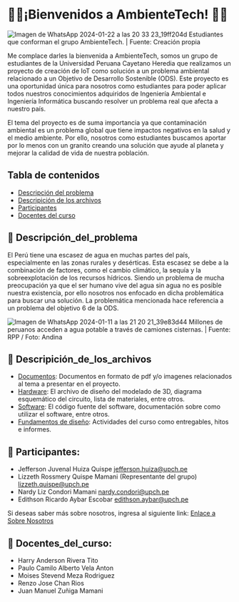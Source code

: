# 🌱🔬¡Bienvenidos a AmbienteTech! 🌱🔬

![Imagen de WhatsApp 2024-01-22 a las 20 33 23_19ff204d](https://github.com/JefHuiza/Fundamentos-de-Dise-o/assets/156036185/8798b03a-1161-44de-8db5-451e631184a3)
Estudiantes que conforman el grupo AmbienteTech. | Fuente: Creación propia

Me complace darles la bienvenida a AmbienteTech, somos un grupo de estudiantes de la Universidad Peruana Cayetano Heredia que realizamos un proyecto de creación de IoT como solución a un problema ambiental relacionado a un Objetivo de Desarrollo Sostenible (ODS). Este proyecto es una oportunidad única para nosotros como estudiantes para poder aplicar todos nuestros conocimientos adquiridos de Ingeniería Ambiental e Ingeniería Informática buscando resolver un problema real que afecta a nuestro país. 

El tema del proyecto es de suma importancia ya que contaminación ambiental es un problema global que tiene impactos negativos en la salud y el medio ambiente. Por ello, nosotros como estudiantes buscamos aportar por lo menos con un granito creando una solución que ayude al planeta y mejorar la calidad de vida de nuestra población.


## Tabla de contenidos
- [Descripción del problema](#descripción_del_problema)
- [Descripición de los archivos](#descripición_de_los_archivos)
- [Participantes](#participantes)
- [Docentes del curso](#docentes_del_curso)

## 🌱 Descripción_del_problema 

El Perú tiene una escasez de agua en muchas partes del país, especialmente en las zonas rurales y desérticas. Esta escasez se debe a la combinación de factores, como el cambio climático, la sequía y la sobreexplotación de los recursos hídricos. Siendo un problema de mucha preocupación ya que el ser humano vive del agua sin agua no es posible nuestra existencia, por ello nosotros nos enfocado en dicha problemática para buscar una solución. La problemática mencionada hace referencia a un problema del objetivo 6 de la ODS. 

![Imagen de WhatsApp 2024-01-11 a las 21 20 21_39e83d44](https://github.com/JefHuiza/Fundamentos-de-Dise-o/assets/151795724/0aa1cf80-5955-49b1-9f62-8239b605e96a)
Millones de peruanos acceden a agua potable a través de camiones cisternas. | Fuente: RPP / Foto: Andina

## 🌱 Descripición_de_los_archivos

-	[Documentos](https://github.com/JefHuiza/Fundamentos-de-Dise-o/tree/main/Documentos): Documentos en formato de pdf y/o imagenes  relacionados al tema a presentar en el proyecto. 
-	[Hardware](https://github.com/JefHuiza/Fundamentos-de-Dise-o/tree/main/Hardware): El archivo de diseño del modelado de 3D, diagrama esquemático del circuito, lista de materiales, entre otros.
-	[Software](https://github.com/JefHuiza/Fundamentos-de-Dise-o/tree/main/Software): El código fuente del software, documentación sobre como utilizar el software, entre otros.
-	[Fundamentos de diseño](https://github.com/JefHuiza/Fundamentos-de-Dise-o/tree/main/Fundamentos_de_Dise%C3%B1o): Actividades del curso como entregables, hitos e informes.

## 🌱 Participantes:
- Jefferson Juvenal Huiza Quispe                           jefferson.huiza@upch.pe  
- Lizzeth Rossmery Quispe Mamani (Representante del grupo) lizzeth.quispe@upch.pe  
- Nardy Liz Condori Mamani                                 nardy.condori@upch.pe                                
- Edithson Ricardo Aybar Escobar                           edithson.aybar@upch.pe 

Si deseas saber más sobre nosotros, ingresa al siguiente link: [Enlace a Sobre Nosotros](https://github.com/JefHuiza/Fundamentos-de-Dise-o/blob/main/Fundamentos_de_Dise%C3%B1o/Entregables/Sobre_nosotros.md)

## 🌱 Docentes_del_curso:
- Harry Anderson Rivera Tito
- Paulo Camilo Alberto Vela Anton
- Moises Stevend Meza Rodriguez
- Renzo Jose Chan Rios
- Juan Manuel Zuñiga Mamani
